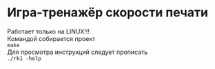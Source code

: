 # Игра-тренажёр скорости печати
Работает только на LINUX!!!  
Командой собирается проект  
`
make
`  
Для просмотра инструкций следует прописать  
`
./rk1 -help
`
